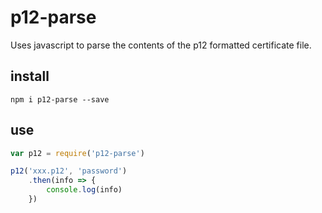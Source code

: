 # p12-parse

Uses javascript to parse the contents of the p12 formatted certificate file.

## install

```
npm i p12-parse --save
```

## use

```js
var p12 = require('p12-parse')

p12('xxx.p12', 'password')
    .then(info => {
        console.log(info)
    })
```